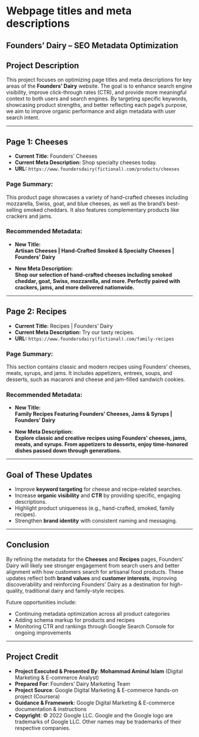 # Webpage titles and meta descriptions

## Founders’ Dairy – SEO Metadata Optimization

## Project Description

This project focuses on optimizing page titles and meta descriptions for key areas of the **Founders’ Dairy** website. The goal is to enhance search engine visibility, improve click-through rates (CTR), and provide more meaningful context to both users and search engines. By targeting specific keywords, showcasing product strengths, and better reflecting each page’s purpose, we aim to improve organic performance and align metadata with user search intent.

---

## Page 1: Cheeses

- **Current Title:** Founders’ Cheeses  
- **Current Meta Description:** Shop specialty cheeses today.  
- **URL:** `https://www.foundersdairy(fictional).com/products/cheeses`

### Page Summary:
This product page showcases a variety of hand-crafted cheeses including mozzarella, Swiss, goat, and blue cheeses, as well as the brand’s best-selling smoked cheddars. It also features complementary products like crackers and jams.

### Recommended Metadata:
- **New Title:**  
  **Artisan Cheeses | Hand-Crafted Smoked & Specialty Cheeses | Founders’ Dairy**

- **New Meta Description:**  
  **Shop our selection of hand-crafted cheeses including smoked cheddar, goat, Swiss, mozzarella, and more. Perfectly paired with crackers, jams, and more delivered nationwide.**

---

## Page 2: Recipes

- **Current Title:** Recipes | Founders’ Dairy  
- **Current Meta Description:** Try our tasty recipes.  
- **URL:** `https://www.foundersdairy(fictional).com/family-recipes`

### Page Summary:
This section contains classic and modern recipes using Founders’ cheeses, meats, syrups, and jams. It includes appetizers, entrees, soups, and desserts, such as macaroni and cheese and jam-filled sandwich cookies.

### Recommended Metadata:
- **New Title:**  
  **Family Recipes Featuring Founders’ Cheeses, Jams & Syrups | Founders’ Dairy**

- **New Meta Description:**  
  **Explore classic and creative recipes using Founders’ cheeses, jams, meats, and syrups. From appetizers to desserts, enjoy time-honored dishes passed down through generations.**

---

## Goal of These Updates

- Improve **keyword targeting** for cheese and recipe-related searches.
- Increase **organic visibility** and **CTR** by providing specific, engaging descriptions.
- Highlight product uniqueness (e.g., hand-crafted, smoked, family recipes).
- Strengthen **brand identity** with consistent naming and messaging.

---

## Conclusion

By refining the metadata for the **Cheeses** and **Recipes** pages, Founders’ Dairy will likely see stronger engagement from search users and better alignment with how customers search for artisanal food products. These updates reflect both **brand values** and **customer interests**, improving discoverability and reinforcing Founders’ Dairy as a destination for high-quality, traditional dairy and family-style recipes.

Future opportunities include:
- Continuing metadata optimization across all product categories
- Adding schema markup for products and recipes
- Monitoring CTR and rankings through Google Search Console for ongoing improvements

---

## Project Credit  
- **Project Executed & Presented By**: **Mohammad Aminul Islam** (Digital Marketing & E-commerce Analyst)  
- **Prepared For**: Founders’ Dairy Marketing Team  
- **Project Source**: Google Digital Marketing & E-commerce hands-on project (Coursera)  
- **Guidance & Framework**: Google Digital Marketing & E-commerce documentation & instructions  
- **Copyright**: © 2022 Google LLC. Google and the Google logo are trademarks of Google LLC. Other names may be trademarks of their respective companies.  
